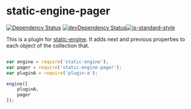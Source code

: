 # static-engine-pager

[![Dependency Status](https://david-dm.org/erickmerchant/static-engine-pager.svg?style=flat-square)](https://david-dm.org/erickmerchant/static-engine-pager) [![devDependency Status](https://david-dm.org/erickmerchant/static-engine-pager/dev-status.svg?style=flat-square)](https://david-dm.org/erickmerchant/static-engine-pager#info=devDependencies)[![js-standard-style](https://img.shields.io/badge/code%20style-standard-brightgreen.svg?style=flat)](https://github.com/feross/standard)

This is a plugin for [static-engine](https://github.com/erickmerchant/static-engine). It adds next and previous properties to each object of the collection that.

```javascript

var engine = require('static-engine');
var pager = require('static-engine-pager');
var pluginA = require('plugin-a');

engine([
    pluginA,
    pager
]);

```
